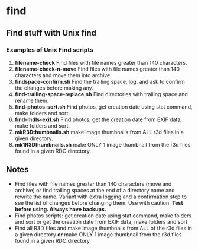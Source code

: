 # find
## Find stuff with Unix find

### Examples of Unix Find scripts

1. **filename-check** Find files with file names greater than 140 characters.
2. **filename-check-n-move** Find files with file names greater than 140 characters and move them into archive
3. **findspace-confirm.sh** Find the trailing space, log, and ask to confirm the changes before making any.
4. **find-trailing-space-replace.sh** Find directories with trailing space and rename them.
5. **find-photos-sort.sh** Find photos, get creation date using stat command, make folders and sort.
6. **find-mdls-exif.sh** Find photos, get the creation date from EXIF data, make folders and sort.
7. **mkR3Dthumbnails.sh** make image thumbnails from ALL r3d files in a given directory.
8. **mk1R3Dthumbnails.sh** make ONLY 1 image thumbnail from the r3d files found in a given RDC directory. 

## Notes

- Find files with file names greater than 140 characters (move and archive) or find trailing spaces at the end of a directory name and rewrite the name. Variant with extra logging and a confirmation step to see the list of changes before changing them. Use with caution. **Test before using. Always have backups.**
- Find photos scripts: get creation date using stat command, make folders and sort or get the creation date from EXIF data, make folders and sort
- Find all R3D files and make image thumbnails from ALL of the r3d files in a given directory **or** make ONLY 1 image thumbnail from the r3d files found in a given RDC directory
